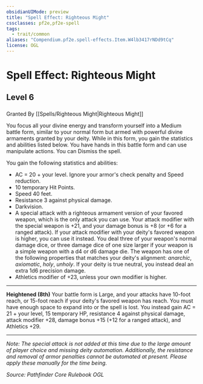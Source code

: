 ```yaml
---
obsidianUIMode: preview
title: "Spell Effect: Righteous Might"
cssclasses: pf2e,pf2e-spell
tags:
  - trait/common
aliases: "Compendium.pf2e.spell-effects.Item.W4lb3417rNDd9tCq"
license: OGL
---
```

# Spell Effect: Righteous Might
## Level 6
### 






Granted By [[Spells/Righteous Might|Righteous Might]]

You focus all your divine energy and transform yourself into a Medium battle form, similar to your normal form but armed with powerful divine armaments granted by your deity. While in this form, you gain the statistics and abilities listed below. You have hands in this battle form and can use manipulate actions. You can Dismiss the spell.

You gain the following statistics and abilities:

*   AC = 20 + your level. Ignore your armor's check penalty and Speed reduction.
*   10 temporary Hit Points.
*   Speed 40 feet.
*   Resistance 3 against physical damage.
*   Darkvision.
*   A special attack with a righteous armament version of your favored weapon, which is the only attack you can use. Your attack modifier with the special weapon is +21, and your damage bonus is +8 (or +6 for a ranged attack). If your attack modifier with your deity's favored weapon is higher, you can use it instead. You deal three of your weapon's normal damage dice, or three damage dice of one size larger if your weapon is a simple weapon with a d4 or d6 damage die. The weapon has one of the following properties that matches your deity's alignment: _anarchic_, _axiomatic_, _holy_, _unholy_. If your deity is true neutral, you instead deal an extra 1d6 precision damage.
*   Athletics modifier of +23, unless your own modifier is higher.

* * *

**Heightened (8th)** Your battle form is Large, and your attacks have 10-foot reach, or 15-foot reach if your deity's favored weapon has reach. You must have enough space to expand into or the spell is lost. You instead gain AC = 21 + your level, 15 temporary HP, resistance 4 against physical damage, attack modifier +28, damage bonus +15 (+12 for a ranged attack), and Athletics +29.

* * *

_Note: The special attack is not added at this time due to the large amount of player choice and missing deity automation. Additionally, the resistance and removal of armor penalties cannot be automated at present. Please apply these manually for the time being._

*Source: Pathfinder Core Rulebook*
*OGL*